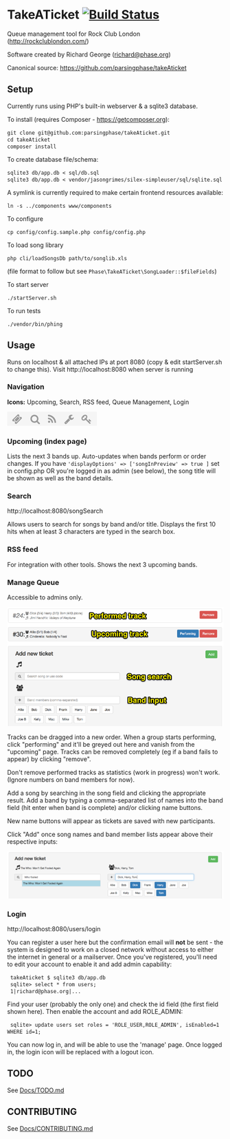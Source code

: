 TakeATicket [![Build Status](https://travis-ci.org/parsingphase/takeAticket.svg?branch=master)](https://travis-ci.org/parsingphase/takeAticket)
===========
Queue management tool for Rock Club London (http://rockclublondon.com/)

Software created by Richard George (richard@phase.org)

Canonical source: https://github.com/parsingphase/takeAticket

## Setup

Currently runs using PHP's built-in webserver & a sqlite3 database.

To install (requires Composer - https://getcomposer.org):

    git clone git@github.com:parsingphase/takeAticket.git
    cd takeAticket
    composer install
 
To create database file/schema:

    sqlite3 db/app.db < sql/db.sql
    sqlite3 db/app.db < vendor/jasongrimes/silex-simpleuser/sql/sqlite.sql
 
A symlink is currently required to make certain frontend resources available:

    ln -s ../components www/components
 
To configure
 
    cp config/config.sample.php config/config.php
 
To load song library

    php cli/loadSongsDb path/to/songlib.xls
    
(file format to follow but see `Phase\TakeATicket\SongLoader::$fileFields`)
 
To start server

    ./startServer.sh
    
To run tests 

    ./vendor/bin/phing

## Usage

Runs on localhost & all attached IPs at port 8080 (copy & edit startServer.sh to change this).
Visit http://localhost:8080 when server is running

### Navigation
**Icons:** Upcoming, Search, RSS feed, Queue Management, Login

![Iconbar](docs/images/iconbar.png)

### Upcoming (index page)

Lists the next 3 bands up. Auto-updates when bands perform or order changes. If you have `'displayOptions' => ['songInPreview' => true ]`
set in config.php OR you're logged in as admin (see below), the song title will be shown as well as the band details.

### Search

http://localhost:8080/songSearch

Allows users to search for songs by band and/or title. Displays the first 10 hits when at least 3 characters are typed in the search box.

### RSS feed

For integration with other tools. Shows the next 3 upcoming bands.

### Manage Queue

Accessible to admins only. 

![Management interface](docs/images/QueueManagement.png)

Tracks can be dragged into a new order. When a group starts performing, click "performing" and it'll be greyed out here and
vanish from the "upcoming" page. Tracks can be removed completely (eg if a band fails to appear) by clicking "remove". 

Don't remove performed tracks as statistics (work in progress) won't work. (Ignore numbers on band members for now).

Add a song by searching in the song field and clicking the appropriate result. Add a band by typing a comma-separated list 
of names into the band field (hit enter when band is complete) and/or clicking name buttons. 

New name buttons will appear as tickets are saved with new participants. 

Click "Add" once song names and band member lists appear above their respective inputs:

![Management interface](docs/images/AddTicketFormFilled.png)


### Login

http://localhost:8080/users/login 

You can register a user here but the confirmation email will **not** be sent - the system is designed to work on a closed network 
without access to either the internet in general or a mailserver. Once you've registered, you'll need to edit your account to enable
it and add admin capability:

     takeAticket $ sqlite3 db/app.db 
     sqlite> select * from users;
     1|richard@phase.org|...
     
Find your user (probably the only one) and check the id field (the first field shown here). Then enable the account and add ROLE_ADMIN:
     
     sqlite> update users set roles = 'ROLE_USER,ROLE_ADMIN', isEnabled=1 WHERE id=1;

You can now log in, and will be able to use the 'manage' page. Once logged in, the login icon will be replaced with a logout icon.

## TODO 

See [Docs/TODO.md](Docs/TODO.md)

## CONTRIBUTING 

See [Docs/CONTRIBUTING.md](Docs/CONTRIBUTING.md)
